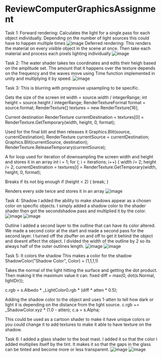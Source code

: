 # ReviewComputerGraphicsAssignment
 Task 1:
 Forward rendering: Calculates the light for a single pass for each object individually. Depending on the number of light sources this could have to happen multiple times
![image](https://user-images.githubusercontent.com/91763901/228612854-429ff5a8-5736-47bb-a6b6-0772a242e3a5.png)
Deferred rendering: This renders the material on every visible object in the scene at once. Then take each material and process each pixels lighting individually
![image](https://user-images.githubusercontent.com/91763901/228613270-6ad454a4-0c89-459d-a434-fa83bf1e72c5.png)

Task 2:
The water shader takes tex coordinates and edits their heigh based on the amplitude set. The amount that it happens over the texture depends on the frequency and the waves move using Time function implemented in unity and multiplying it by speed. 
![image](https://user-images.githubusercontent.com/91763901/228621502-d22f01cf-2445-4e8b-b2b4-538c3decfd8c.png)


Task 3:
This is blurring with progressive upsampling to be specific. 


Gets the size of the screen
int width = source.width / integerRange;
int height = source.height / integerRange;
RenderTextureFormat format = source.format;
RenderTexture[] textures = new RenderTexture[16];

Current destination
RenderTexture currentDestination = textures[0] = RenderTexture.GetTemporary(width, height, 0, format);

Used for the final blit and then releases it
Graphics.Blit(source, currentDestination);
RenderTexture currentSource = currentDestination;
Graphics.Blit(currentSource, destination);
RenderTexture.ReleaseTemporary(currentSource);

A for loop used for iteration of downsampling the screen width and height and stores it in an array
int i = 1;
for (; i < iterations; i++) {
width /= 2;
height /= 2;
currentDestination = textures[i] =
RenderTexture.GetTemporary(width, height, 0,
format);

Breaks if its not big enough
if (height < 2) {
break;
}

Renders every side twice and stores it in an array
![image](https://user-images.githubusercontent.com/91763901/228685262-4e644990-3ba5-4295-8499-f708532a0c73.png)


Task 4:
Shadow
I added the ability to make shadows appear as a chosen color on specific objects. 
I simply added a shadow color to the shader shader then got the secondshadow pass and multiplied it by the color. 
![image](https://user-images.githubusercontent.com/91763901/228713360-d2a374be-fa12-4b12-974d-c513f0ee11f4.png)
![image](https://user-images.githubusercontent.com/91763901/228713289-cb044b0d-1cde-447f-a9b7-eb6a1f859200.png)


Outline
I added a second layer to the outline that can have its color altered. 
We made a second color at the start and made a second pass for the second layer. I turned off the zbuffer on and off to get it behind the object and doesnt affect the object.
I divided the width of the outline by 2 so its always half of the outer outlines length. 
![image](https://user-images.githubusercontent.com/91763901/228713080-d4ea1cb0-ea6b-4bca-9c56-3d41526ac329.png)
![image](https://user-images.githubusercontent.com/91763901/228713231-3f2aafef-a475-47a9-9df5-cf6532242637.png)


Task 5:
It colors the shadow
This makes a color for the shadow
ShadowColor("Shadow Color", Color) = (1,1,1,1)

Takes the normal of the light hitting the surface and getting the dot product. Then making it the maximum value it can. 
fixed diff = max(0, dot(s.Normal, lightDir));


c.rgb = s.Albedo * _LightColor0.rgb * (diff * atten * 0.5);

Adding the shadow color to the object and uses 1-atten to tell how dark or light it is depending on the distance from the light source. 
c.rgb += _ShadowColor.xyz * (1.0 - atten);
c.a = s.Alpha;

This could be used as a cartoon shader to make it have unique colors or you could change it to add textures to make it able to have texture on the shadow. 

Task 6:
I added a glass shader to the boat mast. I added it so that the color i added multiplies itself by the tint. It makes it so that the gaps in the glass can be tinted and become more or less transparent. 
![image](https://user-images.githubusercontent.com/91763901/228715673-46bc2c17-139c-4d2f-9ba4-dbd423b3cd76.png)
![image](https://user-images.githubusercontent.com/91763901/228715725-26d8c156-a9b3-4fa3-9d1e-38be0082c37d.png)


